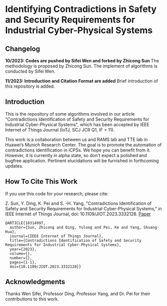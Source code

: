 # Identifying Contradictions in Safety and Security Requirements for Industrial Cyber-Physical Systems

## Changelog

**10/2023: Codes are pushed by Sifei Wen and forked by Zhicong Sun**
The methodology is proposed by Zhicong Sun. The implement of algorithms is conducted by Sifei Wen.

**11/2023: Introduction and Citation Format are added**
Brief introduction of this repository is added.


## Introduction
This is the repository of some algorithms involved in our article "Contradictions Identification of Safety and Security Requirements for Industrial Cyber-Physical Systems", which has been accepted by IEEE Internet of Things Journal (IoTJ, SCJ JCR Q1, IF = 11).

This work is a collaboration between us and RAMS lab and TTE lab in Huawei’s Munich Research Center. The goal is to promote the automation of contradictions identification in iCPSs. We hope you can benefit from it. However, it is currently in alpha state, so don't expect a polished and bugfree application. Pertinent elucidations will be furnished in forthcoming updates. 

## How To Cite This Work
If you use this code for your research, please cite:

Z. Sun, Y. Ding, K. Pei and S. -H. Yang, "Contradictions Identification of Safety and Security Requirements for Industrial Cyber-Physical Systems," in IEEE Internet of Things Journal, doi: 10.1109/JIOT.2023.3332128. [Paper](https://doi.org/10.1109/JIOT.2023.3332128)


```
@ARTICLE{10314997,
  author={Sun, Zhicong and Ding, Yulong and Pei, Ke and Yang, Shuang-Hua},
  journal={IEEE Internet of Things Journal}, 
  title={Contradictions Identification of Safety and Security Requirements for Industrial Cyber-Physical Systems}, 
  year={2023},
  volume={},
  number={},
  pages={1-1},
  doi={10.1109/JIOT.2023.3332128}}
```

## Acknowledgments
Thanks Wen Sifei, Professor Ding, Professor Yang, and Dr. Pei for their contributions to this work.
